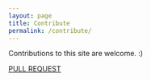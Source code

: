 ```yaml
---
layout: page
title: Contribute
permalink: /contribute/
---
```


Contributions to this site are welcome. :)

[PULL REQUEST](https://github.com/gkgaurav31/azure-spring-cloud/pulls)
